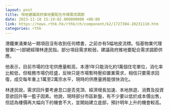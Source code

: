 ```yaml
---
layout: post
title: 恒地建議政府推地要配合市場需求調節
date: 2023-11-10 15:19:02.000000000 +08:00
link: https://news.rthk.hk/rthk/ch/component/k2/1727304-20231110.htm
categories: rthk
---
```


港鐵東涌東站一期項目沒有收到任何標書，之前亦有5幅地皮流標。恒基物業代理營業(一)部總經理林達民指，部分項目需求較弱，建議政府推地要配合需求調節供應。

他表示，目前市場的住宅供應量較高，本港1年只能消化約1萬個住宅單位，消化率比較低，但租務市場仍旺盛，反映只是市場暫時壓抑置業需求，相信只要需求回復，成交每年重上1萬至2萬宗水平，現時的供應量將能很快消化。

林達民說，需求回升要考慮息口是否見頂、經濟增長加速、本地旅遊、消費及投資意欲回升等一籃子因素。他說，現時部分市區新盤，有不少要以低於成本價出售，但認為樓價再大幅向下的機會不大，並開始建立底部，預計明年上升的機會較高。
